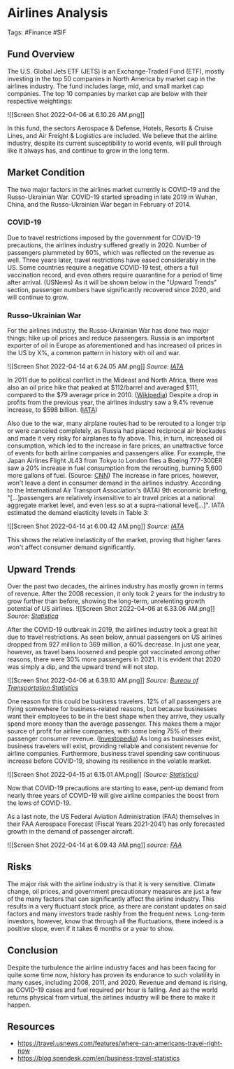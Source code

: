 # Airlines Analysis 
Tags: #Finance #SIF 

## Fund Overview
The U.S. Global Jets ETF (JETS) is an Exchange-Traded Fund (ETF), mostly investing in the top 50 companies in North America by market cap in the airlines industry. The fund includes large, mid, and small market cap companies. The top 10 companies by market cap are below with their respective weightings: 

![[Screen Shot 2022-04-06 at 6.10.26 AM.png]]

In this fund, the sectors Aerospace & Defense, Hotels, Resorts & Cruise Lines, and Air Freight & Logistics are included. We believe that the airline industry, despite its current susceptibility to world events, will pull through like it always has, and continue to grow in the long term. 

## Market Condition 
The two major factors in the airlines market currently is COVID-19 and the Russo-Ukrainian War. COVID-19 started spreading in late 2019 in Wuhan, China, and the Russo-Ukrainian War began in February of 2014. 

### COVID-19 
Due to travel restrictions imposed by the government for COVID-19 precautions, the airlines industry suffered greatly in 2020. Number of passengers plummeted by 60%, which was reflected on the revenue as well. Three years later, travel restrictions have eased considerably in the US. Some countries require a negative COVID-19 test, others a full vaccination record, and even others require quarantine for a period of time after arrival. (USNews) As it will be shown below in the "Upward Trends" section, passenger numbers have significantly recovered since 2020, and will continue to grow. 

### Russo-Ukrainian War 
For the airlines industry, the Russo-Ukrainian War has done two major things: hike up oil prices and reduce passengers. Russia is an important exporter of oil in Europe as aforementioned and has increased oil prices in the US by X%, a common pattern in history with oil and war. 

![[Screen Shot 2022-04-14 at 6.24.05 AM.png]]
*Source: [IATA](https://www.iata.org/en/publications/economics/fuel-monitor/)*

In 2011 due to political conflict in the Mideast and North Africa, there was also an oil price hike that peaked at $112/barrel and averaged $111, compared to the $79 average price in 2010.  ([Wikipedia](https://en.wikipedia.org/wiki/2011–2013_world_oil_market_chronology)) Despite a drop in profits from the previous year, the airlines industry saw a 9.4% revenue increase, to $598 billion. ([IATA](https://www.iata.org/contentassets/c81222d96c9a4e0bb4ff6ced0126f0bb/annual-review-2012.pdf)) 

Also due to the war, many airplane routes had to be rerouted to a longer trip or were canceled completely, as Russia had placed reciprocal air blockades and made it very risky for airplanes to fly above. This, in turn, increased oil consumption, which led to the increase in fare prices, an unattractive force of events for both airline companies and passengers alike. For example, the Japan Airlines Flight JL43 from Tokyo to London flies a Boeing 777-300ER saw a 20% increase in fuel consumption from the rerouting, burning 5,600 more gallons of fuel. (Source: [CNN](https://edition.cnn.com/2022/03/24/world/flights-reroute-around-russia-carbon-cost-climate/index.html)) The increase in fare prices, however, won't leave a dent in consumer demand in the airlines industry. According to the International Air Transport Association's (IATA) 9th economic briefing, "[...]passengers are relatively insensitive to air travel prices at a national aggregate market level, and even less so at a supra-national level[...]". IATA estimated the demand elasticity levels in Table 3: 

![[Screen Shot 2022-04-14 at 6.00.42 AM.png]]
*Source: [IATA](https://www.iata.org/en/iata-repository/publications/economic-reports/air-travel-demand/)*

This shows the relative inelasticity of the market, proving that higher fares won't affect consumer demand significantly. 

## Upward Trends 
Over the past two decades, the airlines industry has mostly grown in terms of revenue. After the 2008 recession, it only took 2 years for the industry to grow further than before, showing the long-term, unrelenting growth potential of US airlines. 
![[Screen Shot 2022-04-06 at 6.33.06 AM.png]]
*Source: [Statistica](https://www.statista.com/statistics/197680/total-operating-revenues-in-us-airline-industry-since-2004/#professional)*

After the COVID-19 outbreak in 2019, the airlines industry took a great hit due to travel restrictions. As seen below, annual passengers on US airlines dropped from 927 million to 369 million, a 60% decrease. In just one year, however, as travel bans loosened and people got vaccinated among other reasons, there were 30% more passengers in 2021. It is evident that 2020 was simply a dip, and the upward trend will not stop. 

![[Screen Shot 2022-04-06 at 6.39.10 AM.png]]
*Source: [Bureau of Transportation Statistics ](https://www.bts.gov/newsroom/full-year-2021-and-december-2021-us-airline-traffic-data)*

One reason for this could be business travelers. 12% of all passengers are flying somewhere for business-related reasons, but because businesses want their employees to be in the best shape when they arrive, they usually spend more money than the average passenger. This makes them a major source of profit for airline companies, with some being 75% of their passenger consumer revenue. ([Investopedia](https://www.investopedia.com/ask/answers/041315/how-much-revenue-airline-industry-comes-business-travelers-compared-leisure-travelers.asp)) As long as businesses exist, business travelers will exist, providing reliable and consistent revenue for airline companies. Furthermore, business travel spending saw continuous increase before COVID-19, showing its resilience in the volatile market. 

![[Screen Shot 2022-04-15 at 6.15.01 AM.png]]
*(Source: [Statistica](https://www.statista.com/statistics/1093295/business-travel-spending-worldwide/))*

Now that COVID-19 precautions are starting to ease, pent-up demand from nearly three years of COVID-19 will give airline companies the boost from the lows of COVID-19. 

As a last note, the US Federal Aviation Administration (FAA) themselves in their FAA Aerospace Forecast (Fiscal Years 2021-2041) has only forecasted growth in the demand of passenger aircraft. 

![[Screen Shot 2022-04-14 at 6.09.43 AM.png]] 
*source: [FAA](https://www.faa.gov/data_research/aviation/aerospace_forecasts/media/FY2021-41_FAA_Aerospace_Forecast.pdf)*

## Risks 
The major risk with the airline industry is that it is very sensitive. Climate change, oil prices, and government precautionary measures are just a few of the many factors that can significantly affect the airline industry. This results in a very fluctuant stock price, as there are constant updates on said factors and many investors trade rashly from the frequent news. Long-term investors, however, know that through all the fluctuations, there indeed is a positive slope, even if it takes 6 months or a year to show. 

## Conclusion 
Despite the turbulence the airline industry faces and has been facing for quite some time now, history has proven its endurance to such volatility in many cases, including 2008, 2011, and 2020. Revenue and demand is rising, as COVID-19 cases and fuel required per hour is falling. And as the world returns physical from virtual, the airlines industry will be there to make it happen. 

## Resources 
- https://travel.usnews.com/features/where-can-americans-travel-right-now 
- https://blog.spendesk.com/en/business-travel-statistics